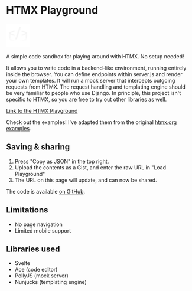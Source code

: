 <h1>HTMX Playground</h1>

<a href="https://lassebomh.github.io/htmx-playground"><img src="./public/logo_transparent_96.png" alt="HTMX Playground" width="64" height="64"></a>

<p>
    A simple code sandbox for playing around with HTMX. No setup needed!
</p>
<p>
    It allows you to write code in a backend-like environment, running entirely inside the browser. You can define endpoints within server.js and render your own templates. It will run a mock server that intercepts outgoing requests from HTMX. The request handling and templating engine should be very familiar to people who use Django. In principle, this project isn't specific to HTMX, so you are free to try out other libraries as well.
</p>

<a href="https://lassebomh.github.io/htmx-playground">Link to the HTMX Playground</a>

<p>
    Check out the examples! I've adapted them from the original <a href="https://htmx.org/examples/">htmx.org examples</a>.
</p>
<h2>Saving & sharing</h2>
<ol>
    <li>Press "Copy as JSON" in the top right.</li>
    <li>Upload the contents as a Gist, and enter the raw URL in "Load Playground"</li>
    <li>The URL on this page will update, and can now be shared.</li>
</ol>
<p>
    The code is available <a target="_blank" href="https://github.com/lassebomh/htmx-playground">on GitHub</a>.
</p>

<h2>Limitations</h2>
<ul>
    <li>No page navigation</li>
    <li>Limited mobile support</li>
</ul>

<h2>Libraries used</h2>
<ul>
    <li>Svelte</li>
    <li>Ace (code editor)</li>
    <li>PollyJS (mock server)</li>
    <li>Nunjucks (templating engine)</li>
</ul>
